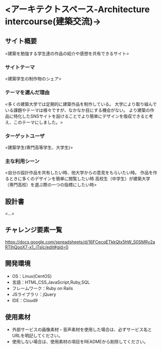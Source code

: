 # <アーキテクトスペース-Architecture intercourse(建築交流)->

## サイト概要
<建築を勉強する学生達の作品の紹介や感想を共有できるサイト>

### サイトテーマ
<建築学生の制作物のシェア>

### テーマを選んだ理由
<多くの建築大学では定期的に建築作品を制作している。
 大学により取り組んでいる課題やテーマは様々ですが、なかなか目にする機会がない。
 より建築の作品に特化したSNSサイトを設けることでより簡単にデザインを吸収できると考え、このテーマにしました。>

### ターゲットユーザ
<建築学生(専門高等学生、大学生)>

### 主な利用シーン
<自分の設計作品を共有したい時、他大学からの意見をもらいたい時。
 作品を作るときに多くのデザインを簡単に閲覧したい時
 高校生（中学生）が建築大学（専門高校）を選ぶ際の一つの指標にしたい時>

## 設計書
<...>

## チャレンジ要素一覧
<https://docs.google.com/spreadsheets/d/16FCecqETkkQtx5hW_50SMRy2aRTlhQooX7-x1_jTsIc/edit#gid=0>

## 開発環境
- OS：Linux(CentOS)
- 言語：HTML,CSS,JavaScript,Ruby,SQL
- フレームワーク：Ruby on Rails
- JSライブラリ：jQuery
- IDE：Cloud9

## 使用素材
- 外部サービスの画像素材・音声素材を使用した場合は、必ずサービス名とURLを明記してください。
- 使用しない場合は、使用素材の項目をREADMEから削除してください。
